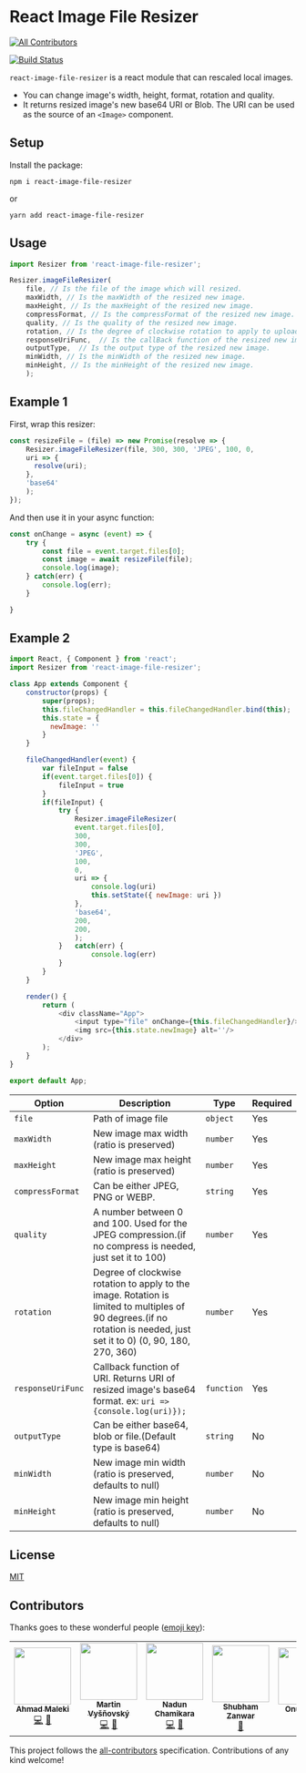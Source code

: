 # React Image File Resizer
<!-- ALL-CONTRIBUTORS-BADGE:START - Do not remove or modify this section -->
[![All Contributors](https://img.shields.io/badge/all_contributors-7-orange.svg?style=flat-square)](#contributors-)
<!-- ALL-CONTRIBUTORS-BADGE:END -->

[![Build Status](https://travis-ci.org/onurzorluer/react-image-file-resizer.svg?branch=master)](https://travis-ci.org/onurzorluer/react-image-file-resizer.svg?branch=master)

`react-image-file-resizer` is a react module that can rescaled local images.

- You can change image's width, height, format, rotation and quality.
- It returns resized image's new base64 URI or Blob. The URI can be used as the source of an `<Image>` component.

## Setup

Install the package:
```
npm i react-image-file-resizer
```
or
```
yarn add react-image-file-resizer
```

## Usage

```javascript
import Resizer from 'react-image-file-resizer';

Resizer.imageFileResizer(
    file, // Is the file of the image which will resized.
    maxWidth, // Is the maxWidth of the resized new image.
    maxHeight, // Is the maxHeight of the resized new image.
    compressFormat, // Is the compressFormat of the resized new image.
    quality, // Is the quality of the resized new image.
    rotation, // Is the degree of clockwise rotation to apply to uploaded image. 
    responseUriFunc,  // Is the callBack function of the resized new image URI.
    outputType,  // Is the output type of the resized new image.
    minWidth, // Is the minWidth of the resized new image.
    minHeight, // Is the minHeight of the resized new image.
    );
```

## Example 1
First, wrap this resizer:
```javascript
const resizeFile = (file) => new Promise(resolve => {
    Resizer.imageFileResizer(file, 300, 300, 'JPEG', 100, 0,
    uri => {
      resolve(uri);
    },
    'base64'
    );
});
```

And then use it in your async function:
```javascript
const onChange = async (event) => {
    try {
        const file = event.target.files[0];
        const image = await resizeFile(file);
        console.log(image);
    } catch(err) {
        console.log(err);
    }

}
```

## Example 2

```javascript
import React, { Component } from 'react';
import Resizer from 'react-image-file-resizer';

class App extends Component {
    constructor(props) {
        super(props);
        this.fileChangedHandler = this.fileChangedHandler.bind(this);
        this.state = {
          newImage: ''
        }
    }

    fileChangedHandler(event) {
        var fileInput = false
        if(event.target.files[0]) {
            fileInput = true
        }
        if(fileInput) {
            try {
                Resizer.imageFileResizer(
                event.target.files[0],
                300,
                300,
                'JPEG',
                100,
                0,
                uri => {
                    console.log(uri)
                    this.setState({ newImage: uri })
                },
                'base64',
                200,
                200,
                );
            }   catch(err) {
                    console.log(err)
            }
        }
    }

    render() {
        return (
            <div className="App">
                <input type="file" onChange={this.fileChangedHandler}/>
                <img src={this.state.newImage} alt=''/>
            </div>
        );
    }
}

export default App;
```

Option | Description | Type | Required
------ | ----------- | ---- | --------
`file` | Path of image file | `object` | Yes
`maxWidth` | New image max width (ratio is preserved) | `number` | Yes
`maxHeight` | New image max height (ratio is preserved) | `number` | Yes
`compressFormat` | Can be either JPEG, PNG or WEBP. | `string` | Yes
`quality` | A number between 0 and 100. Used for the JPEG compression.(if no compress is needed, just set it to 100) | `number` | Yes
`rotation` | Degree of clockwise rotation to apply to the image. Rotation is limited to multiples of 90 degrees.(if no rotation is needed, just set it to 0) (0, 90, 180, 270, 360) | `number` | Yes
`responseUriFunc` | Callback function of URI. Returns URI of resized image's base64 format. ex: `uri => {console.log(uri)});` | `function` | Yes
`outputType` | Can be either base64, blob or file.(Default type is base64) | `string` | No
`minWidth` | New image min width (ratio is preserved, defaults to null) | `number` | No
`minHeight` | New image min height (ratio is preserved, defaults to null) | `number` | No

## License

[MIT](https://opensource.org/licenses/mit-license.html)

## Contributors

Thanks goes to these wonderful people ([emoji key](https://github.com/all-contributors/all-contributors#emoji-key)):
<!-- ALL-CONTRIBUTORS-LIST:START - Do not remove or modify this section -->
<!-- prettier-ignore-start -->
<!-- markdownlint-disable -->
<table>
  <tr>
    <td align="center"><a href="https://github.com/AhmadMaleki"><img src="https://avatars2.githubusercontent.com/u/26637638?v=4?s=100" width="100px;" alt=""/><br /><sub><b>Ahmad Maleki</b></sub></a><br /><a href="https://github.com/onurzorluer/react-image-file-resizer/commits?author=AhmadMaleki" title="Code">💻</a> <a href="#maintenance-AhmadMaleki" title="Maintenance">🚧</a></td>
    <td align="center"><a href="http://www.vysnovsky.sk/"><img src="https://avatars1.githubusercontent.com/u/5657185?v=4?s=100" width="100px;" alt=""/><br /><sub><b>Martin Vyšňovský</b></sub></a><br /><a href="https://github.com/onurzorluer/react-image-file-resizer/commits?author=martinvysnovsky" title="Code">💻</a> <a href="#maintenance-martinvysnovsky" title="Maintenance">🚧</a></td>
    <td align="center"><a href="https://github.com/nadunc"><img src="https://avatars2.githubusercontent.com/u/22863180?v=4?s=100" width="100px;" alt=""/><br /><sub><b>Nadun Chamikara</b></sub></a><br /><a href="https://github.com/onurzorluer/react-image-file-resizer/commits?author=nadunc" title="Code">💻</a> <a href="#maintenance-nadunc" title="Maintenance">🚧</a></td>
    <td align="center"><a href="https://shubhamzanwar.github.io/"><img src="https://avatars0.githubusercontent.com/u/15626155?v=4?s=100" width="100px;" alt=""/><br /><sub><b>Shubham Zanwar</b></sub></a><br /><a href="https://github.com/onurzorluer/react-image-file-resizer/commits?author=shubhamzanwar" title="Documentation">📖</a></td>
    <td align="center"><a href="https://www.linkedin.com/in/onderonur/"><img src="https://avatars0.githubusercontent.com/u/50423574?v=4?s=100" width="100px;" alt=""/><br /><sub><b>Onur Önder</b></sub></a><br /><a href="https://github.com/onurzorluer/react-image-file-resizer/commits?author=onderonur" title="Code">💻</a> <a href="#maintenance-onderonur" title="Maintenance">🚧</a></td>
    <td align="center"><a href="https://emreaybey.com/"><img src="https://avatars1.githubusercontent.com/u/45988990?v=4?s=100" width="100px;" alt=""/><br /><sub><b>Yunus Emre</b></sub></a><br /><a href="https://github.com/onurzorluer/react-image-file-resizer/commits?author=YemreAybey" title="Code">💻</a> <a href="#maintenance-YemreAybey" title="Maintenance">🚧</a></td>
    <td align="center"><a href="https://www.linkedin.com/in/velascojuan/"><img src="https://avatars.githubusercontent.com/u/4591845?v=4?s=100" width="100px;" alt=""/><br /><sub><b>Juan</b></sub></a><br /><a href="https://github.com/onurzorluer/react-image-file-resizer/commits?author=OverStruck" title="Code">💻</a> <a href="#maintenance-OverStruck" title="Maintenance">🚧</a></td>
  </tr>
</table>

<!-- markdownlint-restore -->
<!-- prettier-ignore-end -->

<!-- ALL-CONTRIBUTORS-LIST:END -->

This project follows the [all-contributors](https://github.com/all-contributors/all-contributors) specification. Contributions of any kind welcome!

